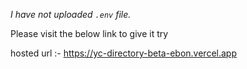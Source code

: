*I have not uploaded `.env` file.*

Please visit the below link to give it try

hosted url :- https://yc-directory-beta-ebon.vercel.app
